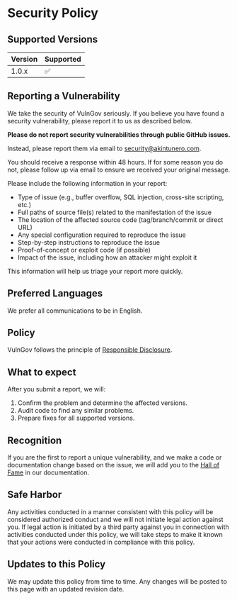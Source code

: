 # Security Policy

## Supported Versions

| Version | Supported          |
| ------- | ------------------ |
| 1.0.x   | :white_check_mark: |

## Reporting a Vulnerability

We take the security of VulnGov seriously. If you believe you have found a security vulnerability, please report it to us as described below.

**Please do not report security vulnerabilities through public GitHub issues.**

Instead, please report them via email to security@akintunero.com.

You should receive a response within 48 hours. If for some reason you do not, please follow up via email to ensure we received your original message.

Please include the following information in your report:

* Type of issue (e.g., buffer overflow, SQL injection, cross-site scripting, etc.)
* Full paths of source file(s) related to the manifestation of the issue
* The location of the affected source code (tag/branch/commit or direct URL)
* Any special configuration required to reproduce the issue
* Step-by-step instructions to reproduce the issue
* Proof-of-concept or exploit code (if possible)
* Impact of the issue, including how an attacker might exploit it

This information will help us triage your report more quickly.

## Preferred Languages

We prefer all communications to be in English.

## Policy

VulnGov follows the principle of [Responsible Disclosure](https://en.wikipedia.org/wiki/Responsible_disclosure).

## What to expect

After you submit a report, we will:

1. Confirm the problem and determine the affected versions.
2. Audit code to find any similar problems.
3. Prepare fixes for all supported versions.

## Recognition

If you are the first to report a unique vulnerability, and we make a code or documentation change based on the issue, we will add you to the [Hall of Fame](HALL_OF_FAME.md) in our documentation.

## Safe Harbor

Any activities conducted in a manner consistent with this policy will be considered authorized conduct and we will not initiate legal action against you. If legal action is initiated by a third party against you in connection with activities conducted under this policy, we will take steps to make it known that your actions were conducted in compliance with this policy.

## Updates to this Policy

We may update this policy from time to time. Any changes will be posted to this page with an updated revision date. 